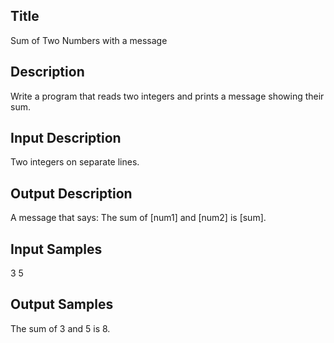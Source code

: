 ## Title
Sum of Two Numbers with a message

## Description
Write a program that reads two integers and prints a message showing their sum.


## Input Description
Two integers on separate lines.


## Output Description
A message that says:
The sum of [num1] and [num2] is [sum].


## Input Samples
3
5


## Output Samples
The sum of 3 and 5 is 8.


